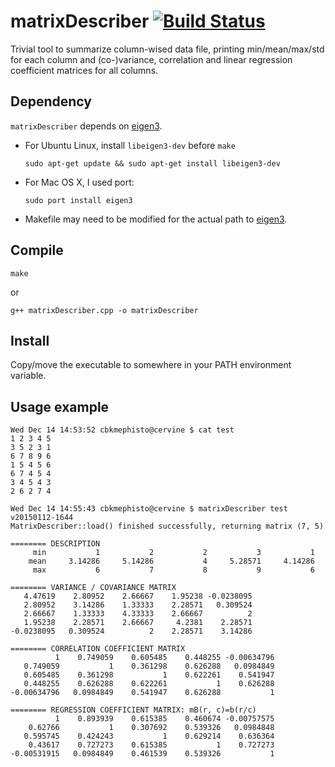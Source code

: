 # matrixDescriber [![Build Status](https://travis-ci.org/cbkmephisto/matrixDescriber.svg?branch=master)](https://travis-ci.org/cbkmephisto/matrixDescriber)
Trivial tool to summarize column-wised data file, printing min/mean/max/std for each column and (co-)variance, correlation and linear regression coefficient matrices for all columns.

## Dependency
`matrixDescriber` depends on [eigen3][c41c0ee0].

  [c41c0ee0]: http://eigen.tuxfamily.org/index.php

- For Ubuntu Linux, install `libeigen3-dev` before `make`

    ```
    sudo apt-get update && sudo apt-get install libeigen3-dev
    ```
- For Mac OS X, I used port:

    ```
    sudo port install eigen3
    ```
- Makefile may need to be modified for the actual path to [eigen3][c41c0ee0].


## Compile
```
make
```
or
```
g++ matrixDescriber.cpp -o matrixDescriber
```

## Install
Copy/move the executable to somewhere in your PATH environment variable.

## Usage example
```
Wed Dec 14 14:53:52 cbkmephisto@cervine $ cat test
1 2 3 4 5
3 5 2 3 1
6 7 8 9 6
1 5 4 5 6
6 7 4 5 4
3 4 5 4 3
2 6 2 7 4

Wed Dec 14 14:55:43 cbkmephisto@cervine $ matrixDescriber test
v20150112-1644
MatrixDescriber::load() finished successfully, returning matrix (7, 5)

======== DESCRIPTION
     min           1           2           2           3           1
    mean     3.14286     5.14286           4     5.28571     4.14286
     max           6           7           8           9           6

======== VARIANCE / COVARIANCE MATRIX
   4.47619    2.80952    2.66667    1.95238 -0.0238095
   2.80952    3.14286    1.33333    2.28571   0.309524
   2.66667    1.33333    4.33333    2.66667          2
   1.95238    2.28571    2.66667     4.2381    2.28571
-0.0238095   0.309524          2    2.28571    3.14286

======== CORRELATION COEFFICIENT MATRIX
          1    0.749059    0.605485    0.448255 -0.00634796
   0.749059           1    0.361298    0.626288   0.0984849
   0.605485    0.361298           1    0.622261    0.541947
   0.448255    0.626288    0.622261           1    0.626288
-0.00634796   0.0984849    0.541947    0.626288           1

======== REGRESSION COEFFICIENT MATRIX: mB(r, c)=b(r/c)
          1    0.893939    0.615385    0.460674 -0.00757575
    0.62766           1    0.307692    0.539326   0.0984848
   0.595745    0.424243           1    0.629214    0.636364
    0.43617    0.727273    0.615385           1    0.727273
-0.00531915   0.0984849    0.461539    0.539326           1
```
